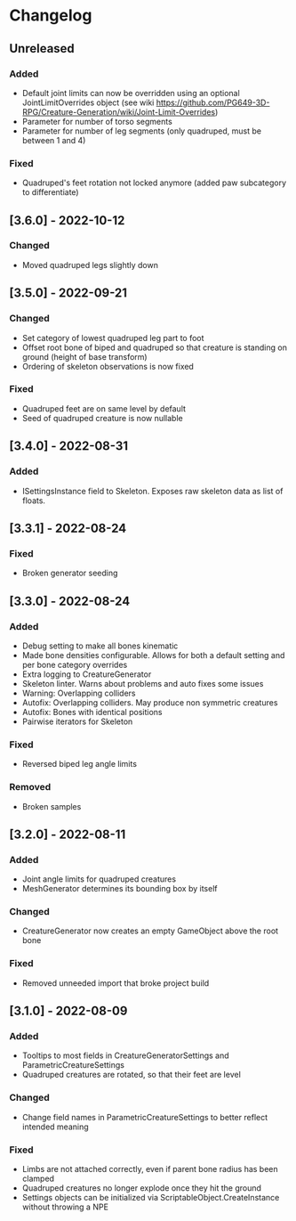 ﻿# Changelog


## Unreleased
### Added
- Default joint limits can now be overridden using an optional JointLimitOverrides object (see wiki https://github.com/PG649-3D-RPG/Creature-Generation/wiki/Joint-Limit-Overrides)
- Parameter for number of torso segments
- Parameter for number of leg segments (only quadruped, must be between 1 and 4)

### Fixed
- Quadruped's feet rotation not locked anymore (added paw subcategory to differentiate)

## [3.6.0] - 2022-10-12
### Changed
- Moved quadruped legs slightly down

## [3.5.0] - 2022-09-21
### Changed
- Set category of lowest quadruped leg part to foot
- Offset root bone of biped and quadruped so that creature is standing on ground (height of base transform)
- Ordering of skeleton observations is now fixed

### Fixed
- Quadruped feet are on same level by default
- Seed of quadruped creature is now nullable

## [3.4.0] - 2022-08-31
### Added
- ISettingsInstance field to Skeleton. Exposes raw skeleton data as list of floats.

## [3.3.1] - 2022-08-24
### Fixed
- Broken generator seeding

## [3.3.0] - 2022-08-24
### Added
- Debug setting to make all bones kinematic
- Made bone densities configurable. Allows for both a default setting and per bone category overrides
- Extra logging to CreatureGenerator
- Skeleton linter. Warns about problems and auto fixes some issues
- Warning: Overlapping colliders
- Autofix: Overlapping colliders. May produce non symmetric creatures
- Autofix: Bones with identical positions
- Pairwise iterators for Skeleton

### Fixed
- Reversed biped leg angle limits

### Removed
- Broken samples

## [3.2.0] - 2022-08-11
### Added
- Joint angle limits for quadruped creatures
- MeshGenerator determines its bounding box by itself

### Changed
- CreatureGenerator now creates an empty GameObject above the root bone

### Fixed
- Removed unneeded import that broke project build

## [3.1.0] - 2022-08-09
### Added
- Tooltips to most fields in CreatureGeneratorSettings and ParametricCreatureSettings
- Quadruped creatures are rotated, so that their feet are level

### Changed
- Change field names in ParametricCreatureSettings to better reflect intended meaning

### Fixed
- Limbs are not attached correctly, even if parent bone radius has been clamped
- Quadruped creatures no longer explode once they hit the ground
- Settings objects can be initialized via ScriptableObject.CreateInstance without throwing a NPE